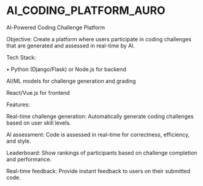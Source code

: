 # AI_CODING_PLATFORM_AURO
Al-Powered Coding Challenge Platform

Objective: Create a platform where users participate in coding challenges that are generated and assessed in real-time by Al.

Tech Stack:

• Python (Django/Flask) or Node.js for backend

AI/ML models for challenge generation and grading

React/Vue.js for frontend

Features:

Real-time challenge generation: Automatically generate coding challenges based on user skill levels.

Al assessment: Code is assessed in real-time for correctness, efficiency, and style.

Leaderboard: Show rankings of participants based on challenge completion and performance.

Real-time feedback: Provide instant feedback to users on their submitted code.
